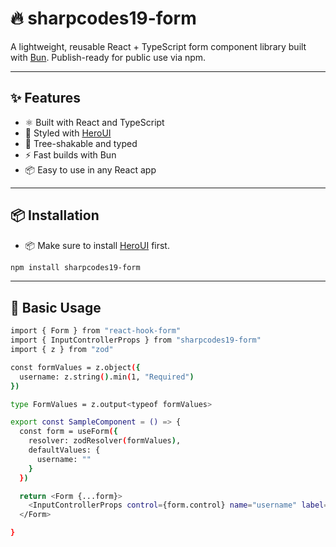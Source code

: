 # 🔥 sharpcodes19-form

A lightweight, reusable React + TypeScript form component library built with [Bun](https://bun.sh). Publish-ready for public use via npm.

---

## ✨ Features

- ⚛️ Built with React and TypeScript
- 💅 Styled with [HeroUI](https://www.heroui.com/)
- 🎯 Tree-shakable and typed
- ⚡ Fast builds with Bun
- 📦 Easy to use in any React app

---

## 📦 Installation

- 📦 Make sure to install [HeroUI](https://www.heroui.com/docs/guide/installation) first.

```bash
npm install sharpcodes19-form
```

---

## 🚀 Basic Usage

```bash
import { Form } from "react-hook-form"
import { InputControllerProps } from "sharpcodes19-form"
import { z } from "zod"

const formValues = z.object({
  username: z.string().min(1, "Required")
})

type FormValues = z.output<typeof formValues>

export const SampleComponent = () => {
  const form = useForm({
    resolver: zodResolver(formValues),
    defaultValues: {
      username: ""
    }
  })

  return <Form {...form}>
    <InputControllerProps control={form.control} name="username" label="Username" size="sm" variant="flat" />
  </Form>

}
```
